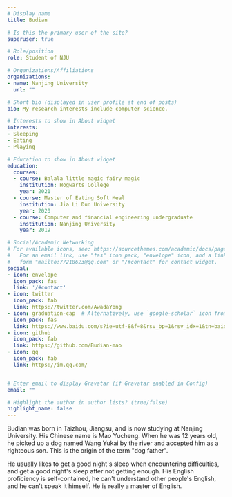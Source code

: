 ```yaml
---
# Display name
title: Budian

# Is this the primary user of the site?
superuser: true

# Role/position
role: Student of NJU

# Organizations/Affiliations
organizations:
- name: Nanjing University
  url: ""

# Short bio (displayed in user profile at end of posts)
bio: My research interests include computer science.

# Interests to show in About widget
interests:
- Sleeping
- Eating
- Playing

# Education to show in About widget
education:
  courses:
  - course: Balala little magic fairy magic
    institution: Hogwarts College
    year: 2021
  - course: Master of Eating Soft Meal
    institution: Jia Li Dun University
    year: 2020
  - course: Computer and financial engineering undergraduate
    institution: Nanjing University
    year: 2019

# Social/Academic Networking
# For available icons, see: https://sourcethemes.com/academic/docs/page-builder/#icons
#   For an email link, use "fas" icon pack, "envelope" icon, and a link in the
#   form "mailto:77218623@qq.com" or "/#contact" for contact widget.
social:
- icon: envelope
  icon_pack: fas
  link: '/#contact'
- icon: twitter
  icon_pack: fab
  link: https://twitter.com/AwadaYong
- icon: graduation-cap  # Alternatively, use `google-scholar` icon from `ai` icon pack
  icon_pack: fas
  link: https://www.baidu.com/s?ie=utf-8&f=8&rsv_bp=1&rsv_idx=1&tn=baidu&wd=%E6%AF%9B%E9%92%B0%E6%88%90&fenlei=256&oq=%25E6%25AF%259B%25E9%2592%25B0%25E6%2588%2590&rsv_pq=eedff2b10008bb01&rsv_t=c6d4tiz2g%2BfBX5nNc%2B7hynCOMdv%2FKOEPEyzfj%2F6QJMIm4D8mj0jjCv%2BEcc0&rqlang=cn&rsv_enter=0&rsv_dl=tb&rsv_btype=t&rsv_sug=2
- icon: github
  icon_pack: fab
  link: https://github.com/Budian-mao
- icon: qq
  icon_pack: fab
  link: https://im.qq.com/


# Enter email to display Gravatar (if Gravatar enabled in Config)
email: ""

# Highlight the author in author lists? (true/false)
highlight_name: false
---
```


Budian was born in Taizhou, Jiangsu, and is now studying at Nanjing University. His Chinese name is Mao Yucheng. When he was 12 years old, he picked up a dog named Wang Yukai by the river and accepted him as a righteous son. This is the origin of the term "dog father".

He usually likes to get a good night's sleep when encountering difficulties, and get a good night's sleep after not getting enough. His English proficiency is self-contained, he can't understand other people's English, and he can't speak it himself. He is really a master of English.
